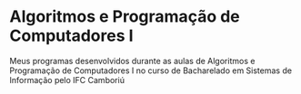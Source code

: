 # Algoritmos e Programação de Computadores I
Meus programas desenvolvidos durante as aulas de Algoritmos e Programação de Computadores I no curso de Bacharelado em Sistemas de Informação pelo IFC Camboriú